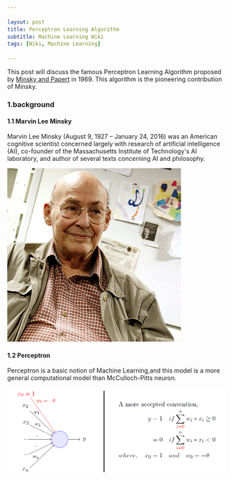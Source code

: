 ```yaml
---

layout: post
title: Perceptron Learning Algorithm
subtitle: Machine Learning Wiki
tags: [Wiki, Machine Learning]

---
```


This post will discuss the famous Perceptron Learning Algorithm proposed by [Minsky and Papert](https://science.sciencemag.org/content/165/3895/780) in 1969. This algorithm is the pioneering contribution of Minsky.

### 1.background


#### 1.1 Marvin Lee Minsky

Marvin Lee Minsky (August 9, 1927 – January 24, 2016) was an American cognitive scientist concerned largely with research of artificial intelligence (AI), co-founder of the Massachusetts Institute of Technology's AI laboratory, and author of several texts concerning AI and philosophy.

![](/img/Marvin_Minsky.jpg)

#### 1.2 Perceptron

Perceptron is a basic notion of Machine Learning,and this model is a more general computational model than McCulloch-Pitts neuron.

![](/img/perceptron_1.png)